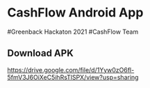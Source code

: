 # CashFlow Android App

#Greenback Hackaton 2021
#CashFlow Team

## Download APK
https://drive.google.com/file/d/1Yyw0zO6fl-5fmV3J6OiXeC5ihRsTlSPX/view?usp=sharing
